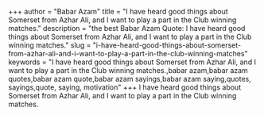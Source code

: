 +++
author = "Babar Azam"
title = "I have heard good things about Somerset from Azhar Ali, and I want to play a part in the Club winning matches."
description = "the best Babar Azam Quote: I have heard good things about Somerset from Azhar Ali, and I want to play a part in the Club winning matches."
slug = "i-have-heard-good-things-about-somerset-from-azhar-ali-and-i-want-to-play-a-part-in-the-club-winning-matches"
keywords = "I have heard good things about Somerset from Azhar Ali, and I want to play a part in the Club winning matches.,babar azam,babar azam quotes,babar azam quote,babar azam sayings,babar azam saying,quotes, sayings,quote, saying, motivation"
+++
I have heard good things about Somerset from Azhar Ali, and I want to play a part in the Club winning matches.
